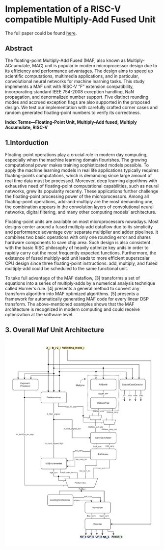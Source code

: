 # Implementation of a RISC-V compatible Multiply-Add Fused Unit

The full paper could be found [here](docs/Implementation%20of%20a%20RISC-V%20compatible%20Multiply-Add-Fused%20Unit.pdf).

## Abstract

The floating-point Multiply-Add Fused (MAF, also known as Multiply-ACcumulate, MAC) unit is popular in modern microprocessor design due to its efficiency and performance advantages. The design aims to speed up scientific computations, multimedia applications, and in particular, convolutional neural networks for machine learning tasks. This study implements a MAF unit with RISC-V ”F” extension compatibility, incorporating standard IEEE 754-2008 exception handling, NaN propagation, and denormalized number support. Five distinct rounding modes and accrued exception flags are also supported in the proposed design. We test our implementation with carefully crafted corner cases and random generated floating-point numbers to verify its correctness.

**Index Terms—Floating-Point Unit, Multiply-Add fused, Multiply Accumulate, RISC-V**

## 1.Intorduction
Floating-point operations play a crucial role in modern day computing, especially when the machine learning domain flourishes. The growing computational power makes training sophisticated models possible. To apply the machine learning models in real life applications typically requires floating-points computations, which is  demanding since large amount of real time data must be processed. Moreover, deep learning algorithms with exhaustive need of floating-point computational capabilities, such as neural networks, grew its popularity recently. These applications further challenge the floating-point processing power of the microprocessors. Among all floating-point operations, add-and-multiply are the most demanding one, the combination appears in the convolution layers of convolutional neural networks, digital filtering, and many other computing models’ architecture.

Floating-point units are available on most microprocessors nowadays. Most designs center around a fused multiply-add dataflow due to its simplicity and performance advantage over separate multiplier and adder pipelines. It combines two basic operations with only one rounding error and shares hardware components to save chip area. Such design is also consistent with the basic RISC philosophy of heavily optimize key units in order to rapidly carry out the most frequently expected functions. Furthermore, the existence of fused multiply-add unit leads to more efficient superscalar CPU design since three floating-point instructions: add, multiply, and fused multiply-add could be scheduled to the same functional unit.

To take full advantage of the MAF dataflow, [3] transforms a set of equations into a series of multiply-adds by a numerical analysis technique called Horner's rule. [4] presents a general method to convert any transform algorithm into MAF optimized algorithms. [5] presents a framework for automatically generating MAF code for every linear DSP transform. The above-mentioned examples shows that the MAF architecture is recognized in modern computing and could receive optimization at the software level.

## 3. Overall Maf Unit Architecture

![maf](docs/Flowchart.png)
